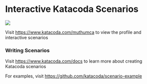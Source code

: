 # Interactive Katacoda Scenarios

[![](http://shields.katacoda.com/katacoda/muthumca/count.svg)](https://www.katacoda.com/muthumca "Get your profile on Katacoda.com")

Visit https://www.katacoda.com/muthumca to view the profile and interactive scenarios

### Writing Scenarios
Visit https://www.katacoda.com/docs to learn more about creating Katacoda scenarios

For examples, visit https://github.com/katacoda/scenario-example
